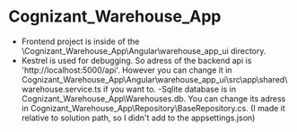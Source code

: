 # Cognizant_Warehouse_App

- Frontend project is inside of the \Cognizant_Warehouse_App\Angular\warehouse_app_ui directory. 
- Kestrel is used for debugging. So adress of the backend api is 'http://localhost:5000/api'. However you can change it in Cognizant_Warehouse_App\Angular\warehouse_app_ui\src\app\shared\warehouse.service.ts if you want to.
-Sqlite database is in Cognizant_Warehouse_App\Warehouses.db. You can change its adress in Cognizant_Warehouse_App\Repository\BaseRepository.cs.
(I made it relative to solution path, so I didn't add to the appsettings.json)

